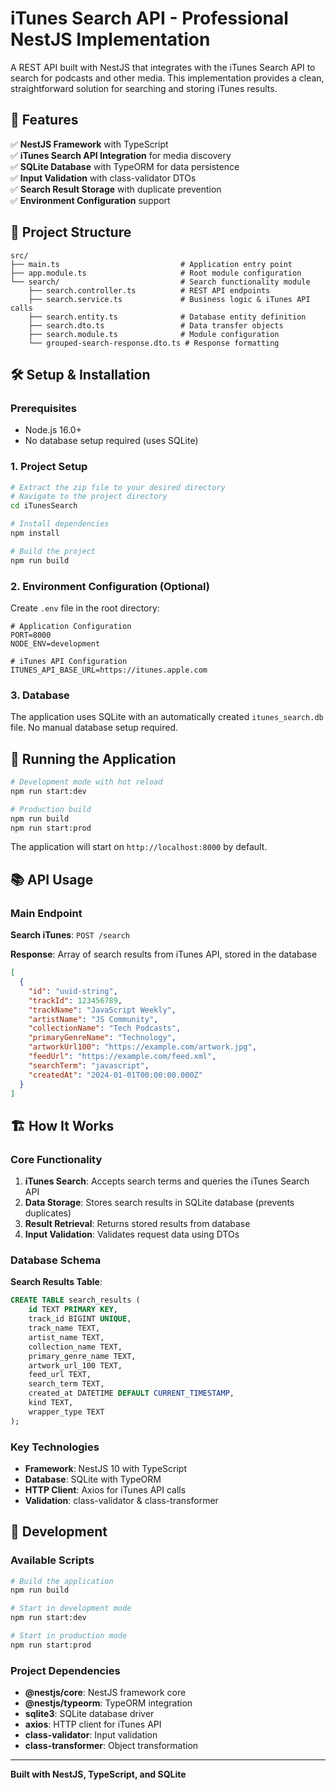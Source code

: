 # iTunes Search API - Professional NestJS Implementation

A REST API built with NestJS that integrates with the iTunes Search API to search for podcasts and other media. This implementation provides a clean, straightforward solution for searching and storing iTunes results.

## 🚀 Features

✅ **NestJS Framework** with TypeScript  
✅ **iTunes Search API Integration** for media discovery  
✅ **SQLite Database** with TypeORM for data persistence  
✅ **Input Validation** with class-validator DTOs  
✅ **Search Result Storage** with duplicate prevention  
✅ **Environment Configuration** support

## 📁 Project Structure

```
src/
├── main.ts                           # Application entry point
├── app.module.ts                     # Root module configuration
└── search/                           # Search functionality module
    ├── search.controller.ts          # REST API endpoints
    ├── search.service.ts             # Business logic & iTunes API calls
    ├── search.entity.ts              # Database entity definition
    ├── search.dto.ts                 # Data transfer objects
    ├── search.module.ts              # Module configuration
    └── grouped-search-response.dto.ts # Response formatting
```

## 🛠️ Setup & Installation

### Prerequisites
- Node.js 16.0+ 
- No database setup required (uses SQLite)

### 1. Project Setup
```bash
# Extract the zip file to your desired directory
# Navigate to the project directory
cd iTunesSearch

# Install dependencies
npm install

# Build the project
npm run build
```

### 2. Environment Configuration (Optional)
Create `.env` file in the root directory:
```env
# Application Configuration
PORT=8000
NODE_ENV=development

# iTunes API Configuration
ITUNES_API_BASE_URL=https://itunes.apple.com
```

### 3. Database
The application uses SQLite with an automatically created `itunes_search.db` file. No manual database setup required.

## 🚀 Running the Application

```bash
# Development mode with hot reload
npm run start:dev

# Production build
npm run build
npm run start:prod
```

The application will start on `http://localhost:8000` by default.

## 📚 API Usage

### Main Endpoint

**Search iTunes**: `POST /search`

**Response**: Array of search results from iTunes API, stored in the database
```json
[
  {
    "id": "uuid-string",
    "trackId": 123456789,
    "trackName": "JavaScript Weekly",
    "artistName": "JS Community", 
    "collectionName": "Tech Podcasts",
    "primaryGenreName": "Technology",
    "artworkUrl100": "https://example.com/artwork.jpg",
    "feedUrl": "https://example.com/feed.xml",
    "searchTerm": "javascript",
    "createdAt": "2024-01-01T00:00:00.000Z"
  }
]
```

## 🏗️ How It Works

### Core Functionality
1. **iTunes Search**: Accepts search terms and queries the iTunes Search API
2. **Data Storage**: Stores search results in SQLite database (prevents duplicates)
3. **Result Retrieval**: Returns stored results from database
4. **Input Validation**: Validates request data using DTOs

### Database Schema

**Search Results Table**:
```sql
CREATE TABLE search_results (
    id TEXT PRIMARY KEY,
    track_id BIGINT UNIQUE,
    track_name TEXT,
    artist_name TEXT,
    collection_name TEXT,
    primary_genre_name TEXT,
    artwork_url_100 TEXT,
    feed_url TEXT,
    search_term TEXT,
    created_at DATETIME DEFAULT CURRENT_TIMESTAMP,
    kind TEXT,
    wrapper_type TEXT
);
```

### Key Technologies
- **Framework**: NestJS 10 with TypeScript
- **Database**: SQLite with TypeORM
- **HTTP Client**: Axios for iTunes API calls
- **Validation**: class-validator & class-transformer

## 🔧 Development

### Available Scripts
```bash
# Build the application
npm run build

# Start in development mode
npm run start:dev

# Start in production mode
npm run start:prod
```

### Project Dependencies
- **@nestjs/core**: NestJS framework core
- **@nestjs/typeorm**: TypeORM integration
- **sqlite3**: SQLite database driver
- **axios**: HTTP client for iTunes API
- **class-validator**: Input validation
- **class-transformer**: Object transformation

---

**Built with NestJS, TypeScript, and SQLite**
